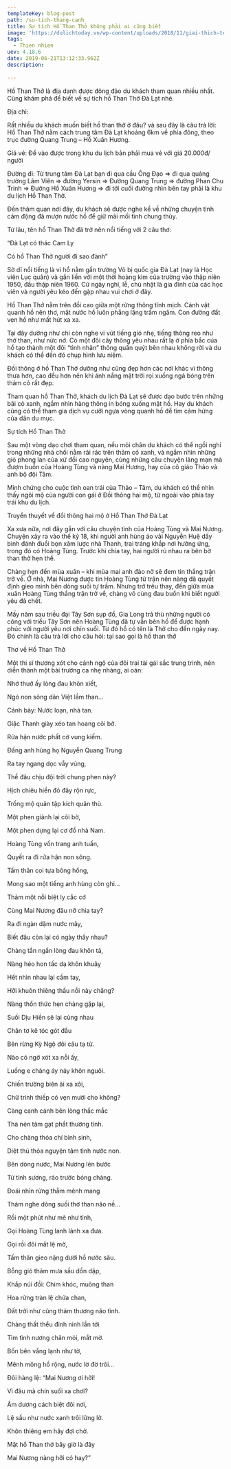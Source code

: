 ```yaml
---
templateKey: blog-post
path: /su-tich-thang-canh
title: Sự tích Hồ Than Thở không phải ai cũng biết
image: 'https://dulichtoday.vn/wp-content/uploads/2018/11/giai-thich-ten-ho-than-tho-o-da-lat-1.jpg' 
tags:
  - Thien nhien
uev: 4.18.6
date: 2019-06-21T13:12:33.962Z
description:
 
---
```


Hồ Than Thở là địa danh được đông đảo du khách tham quan nhiều nhất. Cùng khám phá để biết về sự tích hồ Than Thở Đà Lạt nhé.

Địa chỉ:

Rất nhiều du khách muốn biết hồ than thở ở đâu? và sau đây là câu trả lời: Hồ Than Thở nằm cách trung tâm Đà Lạt khoảng 6km về phía đông, theo trục đường Quang Trung – Hồ Xuân Hương.

Giá vé:
Để vào được trong khu du lịch bản phải mua vé với giá 20.000đ/ người

Đường đi:
Từ trung tâm Đà Lạt bạn đi qua cầu Ông Đạo => đi qua quảng trường Lâm Viên => đường Yersin => Đường Quang Trung => đường Phan Chu Trinh => Đường Hồ Xuân Hương => đi tới cuối đường nhìn bên tay phải là khu du lịch Hồ Than Thở.


Đến thăm quan nơi đây, du khách sẽ được nghe kể về những chuyện tình cảm động đã mượn nước hồ để giữ mãi mối tình chung thủy.


Từ lâu, tên hồ Than Thở đã trở nên nổi tiếng với 2 câu thơ:

“Đà Lạt có thác Cam Ly

Có hồ Than Thở người đi sao đành”

Sở dĩ nổi tiếng là vì hồ nằm gần trường Võ bị quốc gia Đà Lạt (nay là Học viện Lục quân) và gắn liền với một thời hoàng kim của trường vào thập niên 1950, đầu thập niên 1960. Cứ ngày nghỉ, lễ, chủ nhật là gia đình của các học viên và người yêu kéo đến gặp nhau vui chơi ở đây.

Hồ Than Thở nằm trên đồi cao giữa một rừng thông tĩnh mịch. Cảnh vật quanh hồ nên thơ, mặt nước hồ luôn phẳng lặng trầm ngâm. Con đường đất ven hồ như mất hút xa xa.

Tại đây dường như chỉ còn nghe vi vút tiếng gió nhẹ, tiếng thông reo như thở than, như nức nở. Có một đôi cây thông yêu nhau rất lạ ở phía bắc của hồ tạo thành một đôi “tình nhân” thông quấn quýt bên nhau không rời và du khách có thể đến đó chụp hình lưu niệm.

Đồi thông ở hồ Than Thở dường như cũng đẹp hơn các nơi khác vì thông thưa hơn, cao đều hơn nên khi ánh nắng mặt trời rọi xuống ngả bóng trên thảm cỏ rất đẹp.

Tham quan hồ Than Thở, khách du lịch Đà Lạt sẽ được dạo bước trên những bãi cỏ xanh, ngắm nhìn hàng thông in bóng xuống mặt hồ. Hay du khách cũng có thể tham gia dịch vụ cưỡi ngựa vòng quanh hồ để tìm cảm hứng của dân du mục.


Sự tích Hồ Than Thở

Sau một vòng dạo chơi tham quan, nếu mỏi chân du khách có thể ngồi nghỉ trong những nhà chồi nằm rải rác trên thảm cỏ xanh, và ngắm nhìn những giỏ phong lan của xứ đồi cao nguyên, cùng những câu chuyện lãng mạn mà đượm buồn của Hoàng Tùng và nàng Mai Hương, hay của cô giáo Thảo và anh bộ đội Tâm.

Minh chứng cho cuộc tình oan trái của Thảo – Tâm, du khách có thể nhìn thấy ngôi mộ của người con gái ở Đồi thông hai mộ, từ ngoài vào phía tay trái khu du lịch.


Truyền thuyết về đồi thông hai mộ ở Hồ Than Thở Đà Lạt

Xa xưa nữa, nơi đây gắn với câu chuyện tình của Hoàng Tùng và Mai Nương. Chuyện xảy ra vào thế kỷ 18, khi người anh hùng áo vải Nguyễn Huệ dấy binh đánh đuổi bọn xâm lược nhà Thanh, trai tráng khắp nơi hưởng ứng, trong đó có Hoàng Tùng. Trước khi chia tay, hai người rủ nhau ra bên bờ than thở hẹn thề.

Chàng hẹn đến mùa xuân – khi mùa mai anh đào nở sẽ đem tin thắng trận trở về. Ở nhà, Mai Nương được tin Hoàng Tùng tử trận nên nàng đã quyết định gieo mình bên dòng suối tự trầm. Nhưng trớ trêu thay, đến giữa mùa xuân Hoàng Tùng thắng trận trở về, chàng vô cùng đau buồn khi biết người yêu đã chết.

Mấy năm sau triều đại Tây Sơn sụp đổ, Gia Long trả thù những người có công với triều Tây Sơn nên Hoàng Tùng đã tự vẫn bên hồ để được hạnh phúc với người yêu nơi chín suối. Từ đó hồ có tên là Thở cho đến ngày nay. Đó chính là câu trả lời cho câu hỏi: tại sao gọi là hồ than thở

Thơ về Hồ Than Thở

Một thi sĩ thương xót cho cảnh ngộ của đôi trai tài gái sắc trung trinh, nên diễn thành một bài trường ca nhẹ nhàng, ai oán:

Nhớ thuở ấy lòng đau khôn xiết,

Ngó non sông dân Việt lầm than…

Cảnh bày: Nước loạn, nhà tan.

Giặc Thanh giày xéo tan hoang cõi bờ.

Rửa hận nước phất cờ vung kiếm.

Đấng anh hùng họ Nguyễn Quang Trung

Ra tay ngang dọc vẫy vùng,

Thề đâu chịu đội trời chung phen này?

Hịch chiêu hiền đó đây rộn rực,

Trống mộ quân tập kích quân thù.

Một phen giành lại cõi bờ,

Một phen dựng lại cơ đồ nhà Nam.

Hoàng Tùng vốn trang anh tuấn,

Quyết ra đi rửa hận non sông.

Tấm thân coi tựa bông hồng,

Mong sao một tiếng anh hùng còn ghi…

Thảm một nỗi biệt ly cắc cớ

Cùng Mai Nương đâu nỡ chia tay?

Ra đi ngàn dặm nước mây,

Biết đâu còn lại có ngày thấy nhau?

Chàng tần ngần lòng đau khôn tả,

Nàng héo hon tấc dạ khôn khuâỵ

Hết nhìn nhau lại cầm tay,

Hỡi khuôn thiêng thấu nỗi này chăng?

Nàng thổn thức hẹn chàng gặp lại,

Suối Dịu Hiền sẽ lại cùng nhau

Chân tơ kẽ tóc gót đầu

Bên rừng Kỳ Ngộ đôi câu tạ từ.

Nào có ngờ xót xa nỗi ấy,

Luống e chàng áy náy khôn nguôi.

Chiến trường biên ải xa xôi,

Chữ trinh thiếp có vẹn mười cho không?

Càng canh cánh bên lòng thắc mắc

Thà nén tâm gạt phắt thường tình.

Cho chàng thỏa chí bình sinh,

Diệt thù thỏa nguyện tâm tình nước non.

Bên dòng nước, Mai Nương lén bước

Từ tinh sương, rảo trước bóng chàng.

Đoái nhìn rừng thẳm mênh mang

Thảm nghe dòng suối thở than não nề…

Rồi một phút như mê như tỉnh,

Gọi Hoàng Tùng lanh lảnh xa đưa.

Gọi rồi đôi mắt lệ mờ,

Tấm thân gieo nặng dưới hồ nước sâu.

Bỗng gió thảm mưa sầu dồn dập,

Khắp núi đồi: Chim khóc, muông than

Hoa rừng tràn lệ chứa chan,

Đất trời như cũng thảm thương não tình.

Chàng thất thểu đinh ninh lần tới

Tìm tình nương chân mỏi, mắt mờ.

Bốn bên vắng lạnh như tờ,

Mênh mông hồ rộng, nước lờ đờ trôi…

Đôi hàng lệ: “Mai Nương ơi hỡi!

Vì đâu mà chín suối xa chơi?

Âm dương cách biệt đôi nơi,

Lệ sầu như nước xanh trôi lững lờ.

Khôn thiêng em hãy đợi chờ.

Mặt hồ Than thở bây giờ là đây

Mai Nương nàng hỡi có hay?”